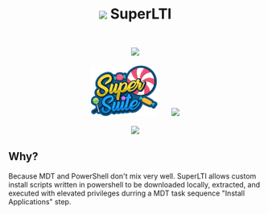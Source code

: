 <h1 align="center">
 <img height="25" src="https://raw.githubusercontent.com/belowaverage-org/SuperLTI/master/SuperLTI/Resources/icon.ico">
 SuperLTI
</h1>
<br>

<p align="center">
 <a target="_BLANK" href="https://belowaverage.visualstudio.com/SuperLTI/_build">
  <img src="https://belowaverage.visualstudio.com/SuperLTI/_apis/build/status/SuperLTI-.NET%20Desktop-CI?branchName=master"><br><br>
 </a>
 <img height="100" src="https://raw.githubusercontent.com/krisdb2009/documentation/master/images/supersweet.png">
 &nbsp;&nbsp;&nbsp;&nbsp;&nbsp;
 <img height="100" src="https://raw.githubusercontent.com/belowaverage-org/SuperLTI/master/SuperLTI/Resources/icon.ico">
 <br><br>
 <img src="https://raw.githubusercontent.com/krisdb2009/documentation/master/images/superlti.gif">
</p>


<h2>Why?</h2>
Because MDT and PowerShell don't mix very well.
SuperLTI allows custom install scripts written in powershell to be downloaded locally, extracted, and executed with elevated privileges durring a MDT task sequence "Install Applications" step.
